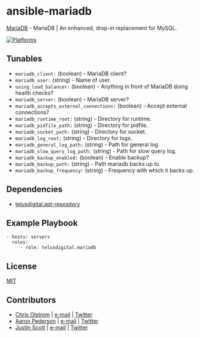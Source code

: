 # ansible-mariadb

[MariaDB](https://mariadb.org/) - MariaDB | An enhanced, drop-in replacement for MySQL.

[![Platforms](http://img.shields.io/badge/platforms-ubuntu-lightgrey.svg?style=flat)](#)

Tunables
--------

* `mariadb_client:` (boolean) - MariaDB client?
* `mariadb_user:` (string) - Name of user.
* `using_load_balancer:` (boolean) - Anything in front of MariaDB doing health checks?
* `mariadb_server:` (boolean) - MariaDB server?
* `mariadb_accepts_external_connections:` (boolean) - Accept external connections?
* `mariadb_runtime_root:` (string) - Directory for runtime.
* `mariadb_pidfile_path:` (string) - Directory for pidfile.
* `mariadb_socket_path:` (string) - Directory for socket.
* `mariadb_log_root:` (string) - Directory for logs.
* `mariadb_general_log_path:` (string) - Path for general log.
* `mariadb_slow_query_log_path:` (string) - Path for slow query log.
* `mariadb_backup_enabled:` (boolean) - Enable backup?
* `mariadb_backup_path:` (string) - Path mariadb backs up to.
* `mariadb_backup_frequency:` (string) - Frequency with which it backs up.

Dependencies
------------
* [telusdigital.apt-repository](https://github.com/telusdigital/ansible-apt-repository/)

Example Playbook
----------------
    - hosts: servers
      roles:
         - role: telusdigital.mariadb

License
-------
[MIT](https://tldrlegal.com/license/mit-license)

Contributors
------------
* [Chris Olstrom](https://colstrom.github.io/) | [e-mail](mailto:chris@olstrom.com) | [Twitter](https://twitter.com/ChrisOlstrom)
* [Aaron Pederson](https://aaronpederson.github.io) | [e-mail](mailto:aaronpederson@gmail.com) | [Twitter](https://twitter.com/GunFuSamurai) 
* [Justin Scott](https://jvscott.net) | [e-mail](mailto:jvscott@gmail.com) | [Twitter](https://twitter.com/AKindlyOrc)

